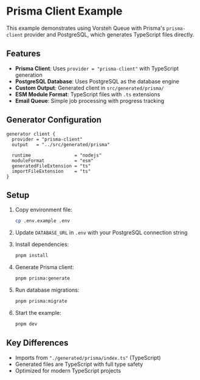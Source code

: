 # Prisma Client Example

This example demonstrates using Vorsteh Queue with Prisma's `prisma-client` provider and PostgreSQL, which generates TypeScript files directly.

## Features

- **Prisma Client**: Uses `provider = "prisma-client"` with TypeScript generation
- **PostgreSQL Database**: Uses PostgreSQL as the database engine
- **Custom Output**: Generated client in `src/generated/prisma/`
- **ESM Module Format**: TypeScript files with `.ts` extensions
- **Email Queue**: Simple job processing with progress tracking

## Generator Configuration

```prisma
generator client {
  provider = "prisma-client"
  output   = "../src/generated/prisma"
  
  runtime                = "nodejs"
  moduleFormat           = "esm"
  generatedFileExtension = "ts"
  importFileExtension    = "ts"
}
```

## Setup

1. Copy environment file:
   ```bash
   cp .env.example .env
   ```

2. Update `DATABASE_URL` in `.env` with your PostgreSQL connection string

3. Install dependencies:
   ```bash
   pnpm install
   ```

4. Generate Prisma client:
   ```bash
   pnpm prisma:generate
   ```

5. Run database migrations:
   ```bash
   pnpm prisma:migrate
   ```

6. Start the example:
   ```bash
   pnpm dev
   ```

## Key Differences

- Imports from `"./generated/prisma/index.ts"` (TypeScript)
- Generated files are TypeScript with full type safety
- Optimized for modern TypeScript projects